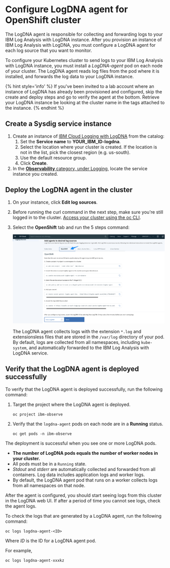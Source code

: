 # Configure LogDNA agent for OpenShift  cluster

The LogDNA agent is responsible for collecting and forwarding logs to your IBM Log Analysis with LogDNA instance. After you provision an instance of IBM Log Analysis with LogDNA, you must configure a LogDNA agent for each log source that you want to monitor.

To configure your Kubernetes cluster to send logs to your IBM Log Analysis with LogDNA instance, you must install a *LogDNA-agent* pod on each node of your cluster. The LogDNA agent reads log files from the pod where it is installed, and forwards the log data to your LogDNA instance.

{% hint style='info' %} If you've been invited to a lab account where an instance of LogDNA has already been provisioned and configured, skip the create and deploy steps and go to verify the agent at the bottom. Retrieve your LogDNA instance be looking at the cluster name in the tags attached to the instance. {% endhint %}

## Create a Sysdig service instance

1. Create an instance of [IBM Cloud Logging with LogDNA](https://cloud.ibm.com/observe/logging/create) from the catalog:
   1. Set the **Service name** to **YOUR_IBM_ID-logdna**.
   1. Select the location where your cluster is created. If the location is not in the list, pick the closest region (e.g. us-south).
   1. Use the default resource group.
   1. Click **Create**.
1. In the [**Observability** category, under Logging](https://cloud.ibm.com/observe/logging), locate the service instance you created.

## Deploy the LogDNA agent in the cluster

1. On your instance, click **Edit log sources**.

1. Before running the curl command in the next step, make sure you're still logged in to the cluster. [Access your cluster using the oc CLI](../getting-started/setup_cli#access-your-cluster-using-the-oc-cli). 

1. Select the **OpenShift** tab and run the 5 steps command:

    ![](../assets/logdna-install.png)

    The LogDNA agent collects logs with the extension `*.log` and extensionsless files that are stored in the `/var/log` directory of your pod. By default, logs are collected from all namespaces, including `kube-system`, and automatically forwarded to the IBM Log Analysis with LogDNA service.

## Verify that the LogDNA agent is deployed successfully

To verify that the LogDNA agent is deployed successfully, run the following command:

1. Target the project where the LogDNA agent is deployed.

    ```
    oc project ibm-observe
    ```

2. Verify that the `logdna-agent` pods on each node are in a **Running** status.

    ```
    oc get pods -n ibm-observe
    ```


The deployment is successful when you see one or more LogDNA pods.
* **The number of LogDNA pods equals the number of worker nodes in your cluster.**
* All pods must be in a `Running` state.
* *Stdout* and *stderr* are automatically collected and forwarded from all containers. Log data includes application logs and worker logs.
* By default, the LogDNA agent pod that runs on a worker collects logs from all namespaces on that node.

After the agent is configured, you should start seeing logs from this cluster in the LogDNA web UI. If after a period of time you cannot see logs, check the agent logs.

To check the logs that are generated by a LogDNA agent, run the following command:

```
oc logs logdna-agent-<ID>
```

Where *ID* is the ID for a LogDNA agent pod. 

For example, 

```
oc logs logdna-agent-xxxkz
```

